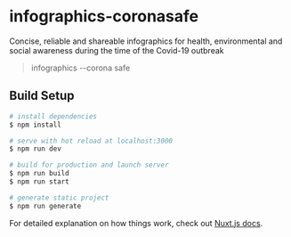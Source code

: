 # infographics-coronasafe


Concise, reliable and shareable infographics for health, environmental and social awareness during the time of the Covid-19 outbreak


> infographics --corona safe

## Build Setup

```bash
# install dependencies
$ npm install

# serve with hot reload at localhost:3000
$ npm run dev

# build for production and launch server
$ npm run build
$ npm run start

# generate static project
$ npm run generate
```

For detailed explanation on how things work, check out [Nuxt.js docs](https://nuxtjs.org).
